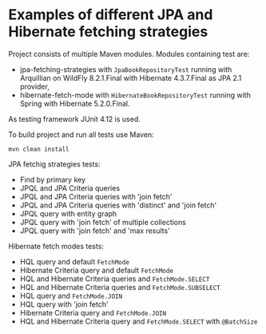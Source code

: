 Examples of different JPA and Hibernate fetching strategies
===========================================================

Project consists of multiple Maven modules. Modules containing test are:

* jpa-fetching-strategies with `JpaBookRepositoryTest` running with Arquillian on WildFly 8.2.1.Final with Hibernate 4.3.7.Final as JPA 2.1 provider,
* hibernate-fetch-mode with `HibernateBookRepositoryTest` running with Spring with Hibernate 5.2.0.Final.

As testing framework JUnit 4.12 is used.

To build project and run all tests use Maven:

```
mvn clean install
```

JPA fetchig strategies tests:

* Find by primary key
* JPQL and JPA Criteria queries
* JPQL and JPA Criteria queries with 'join fetch'
* JPQL and JPA Criteria queries with 'distinct' and 'join fetch'
* JPQL query with entity graph
* JPQL query with 'join fetch' of multiple collections
* JPQL query with 'join fetch' and 'max results'

Hibernate fetch modes tests:

* HQL query and default `FetchMode`
* Hibernate Criteria query and default `FetchMode`
* HQL and Hibernate Criteria queries and `FetchMode.SELECT`
* HQL and Hibernate Criteria queries and `FetchMode.SUBSELECT`
* HQL query and `FetchMode.JOIN`
* HQL query with 'join fetch'
* Hibernate Criteria query and `FetchMode.JOIN`
* HQL and Hibernate Criteria query and `FetchMode.SELECT` with `@BatchSize`
